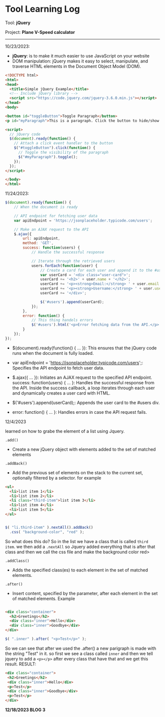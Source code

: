 # Tool Learning Log

Tool: **jQuery**

Project: **Plane V-Speed calculator**

---

10/23/2023:
* **jQuery**: is to make it much easier to use JavaScript on your website
* DOM manipulation: jQuery makes it easy to select, manipulate, and traverse HTML elements in the Document Object Model (DOM).

```html
<!DOCTYPE html>
<html>
<head>
  <title>Simple jQuery Example</title>
  <!-- Include jQuery library -->
  <script src="https://code.jquery.com/jquery-3.6.0.min.js"></script>
</head>
<body>

<button id="toggleButton">Toggle Paragraph</button>
<p id="myParagraph">This is a paragraph. Click the button to hide/show me.</p>

<script>
  // jQuery code
  $(document).ready(function() {
    // Attach a click event handler to the button
    $("#toggleButton").click(function() {
      // Toggle the visibility of the paragraph
      $("#myParagraph").toggle();
    });
  });
</script>

</body>
</html>
```

11/24/2023:


```js
$(document).ready(function() {
    // When the document is ready

    // API endpoint for fetching user data
    var apiEndpoint = 'https://jsonplaceholder.typicode.com/users';

    // Make an AJAX request to the API
    $.ajax({
        url: apiEndpoint,
        method: 'GET',
        success: function(users) {
            // Handle the successful response

            // Iterate through the retrieved users
            users.forEach(function(user) {
                // Create a card for each user and append it to the #users div
                var userCard = '<div class="user-card">';
                userCard += '<h2>' + user.name + '</h2>';
                userCard += '<p><strong>Email:</strong> ' + user.email + '</p>';
                userCard += '<p><strong>Username:</strong> ' + user.username + '</p>';
                userCard += '</div>';

                $('#users').append(userCard);
            });
        },
        error: function() {
            // This thing handels errors
            $('#users').html('<p>Error fetching data from the API.</p>');
        }
    });
});
```
* $(document).ready(function() { ... }): This ensures that the jQuery code runs when the document is fully loaded.

* var apiEndpoint = 'https://jsonplaceholder.typicode.com/users';: Specifies the API endpoint to fetch user data.

* $.ajax({ ... }): Initiates an AJAX request to the specified API endpoint.
success: function(users) { ... }: Handles the successful response from the API.
Inside the success callback, a loop iterates through each user and dynamically creates a user card with HTML.

* $('#users').append(userCard);: Appends the user card to the #users div.
* error: function() { ... }: Handles errors in case the API request fails.



12/4/2023

learned on how to grabe the element of a list using Jquery.



`.add()`
* Create a new jQuery object with elements added to the set of matched elements


`.addBack()`
* Add the previous set of elements on the stack to the current set, optionally filtered by a selector.
for example
```html
<ul>
  <li>list item 1</li>
  <li>list item 2</li>
  <li class="third-item">list item 3</li>
  <li>list item 4</li>
  <li>list item 5</li>
</ul>
```
```js

$( "li.third-item" ).nextAll().addBack()
  .css( "background-color", "red" );
  ```
  So what does this do? So in the list we have a class that is called `third item`. we then add a `.nextAll` so Jquery added everything that is after that class and then we call the css file and make the background color red>


`.addClass()`
* Adds the specified class(es) to each element in the set of matched elements.


`.after()`
* Insert content, specified by the parameter, after each element in the set of matched elements.
Example
```html

<div class="container">
  <h2>Greetings</h2>
  <div class="inner">Hello</div>
  <div class="inner">Goodbye</div>
</div>
```
```js
$( ".inner" ).after( "<p>Test</p>" );
```
 So we can see that after we used the .after() a new parigraph is made with the string "Test" in it.
 so first we see a class called `inner` and then we tell jquery to add a `<p></p>` after every class that have that and we get this
 result.
 RESULT:
 ```html
 <div class="container">
  <h2>Greetings</h2>
  <div class="inner">Hello</div>
  <p>Test</p>
  <div class="inner">Goodbye</div>
  <p>Test</p>
</div>

```

**12/18/2023 BLOG 3**






<!--
* Links you used today (websites, videos, etc)
* Things you tried, progress you made, etc
* Challenges, a-ha moments, etc
* Questions you still have
* What you're going to try next
-->



